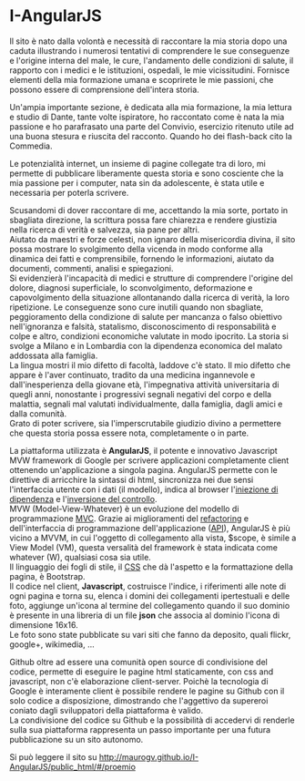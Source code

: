 I-AngularJS
================

Il sito è nato dalla volontà e necessità di raccontare la mia storia dopo una caduta illustrando i numerosi tentativi di comprendere le sue conseguenze e l'origine interna del male, le cure, l'andamento delle condizioni di salute, il rapporto con i medici e le istituzioni, ospedali, le mie vicissitudini. Fornisce elementi della mia formazione umana e scoprirete le mie passioni, che possono essere di comprensione dell'intera storia.

Un'ampia importante sezione, è dedicata alla mia formazione, la mia lettura e studio di Dante, tante volte ispiratore, ho raccontato come è nata la mia passione e ho parafrasato una parte del Convivio, esercizio ritenuto utile ad una buona stesura e riuscita del racconto. Quando ho dei flash-back cito la Commedia.

Le potenzialità internet, un insieme di pagine collegate tra di loro, mi permette di pubblicare liberamente questa storia e sono cosciente che la mia passione per i computer, nata sin da adolescente, è stata utile e necessaria per poterla scrivere. 

Scusandomi di dover raccontare di me, accettando la mia sorte, portato in sbagliata direzione, la scrittura possa fare chiarezza e rendere giustizia nella ricerca di verità e salvezza, sia pane per altri.  
Aiutato da maestri e forze celesti, non ignaro della misericordia divina, il sito possa mostrare lo svolgimento della vicenda in modo conforme alla dinamica dei fatti e comprensibile, fornendo le informazioni, aiutato da documenti, commenti, analisi e spiegazioni.  
Si evidenzierà l'incapacità di medici e strutture di comprendere l'origine del dolore, diagnosi superficiale, lo sconvolgimento, deformazione e capovolgimento della situazione allontanando dalla ricerca di verità, la loro ripetizione. Le conseguenze sono cure inutili quando non sbagliate, peggioramento della condizione di salute per mancanza o falso obiettivo nell'ignoranza e falsità, statalismo, disconoscimento di responsabilità e colpe e altro, condizioni economiche valutate in modo ipocrito. La storia si svolge a Milano e in Lombardia con la dipendenza economica del malato addossata alla famiglia.  
La lingua mostri il mio difetto di facoltà, laddove c'è stato. Il mio difetto che appare è l'aver continuato, tradito da una medicina ingannevole e dall'inesperienza della giovane età, l'impegnativa attività universitaria di quegli anni, nonostante i progressivi segnali negativi del corpo e della malattia, segnali mal valutati individualmente, dalla famiglia, dagli amici e dalla comunità.  
Grato di poter scrivere, sia l'imperscrutabile giudizio divino a permettere che questa storia possa essere nota, completamente o in parte.
  
La piattaforma utilizzata è **AngularJS**, il potente e innovativo Javascript MVW framework di Google per scrivere applicazioni completamente client ottenendo un'applicazione a singola pagina. AngularJS permette con le direttive di arricchire la sintassi di html, sincronizza nei due sensi l'interfaccia utente con i dati (il modello), indica al browser l'[iniezione di dipendenza](http://it.wikipedia.org/wiki/Dependency_injection) e l'[inversione del controllo](http://it.wikipedia.org/wiki/Inversion_of_Control).  
MVW (Model-View-Whatever) è un evoluzione del modello di programmazione [MVC](http://it.wikipedia.org/wiki/Model%E2%80%93view%E2%80%93controller). Grazie ai miglioramenti del [refactoring](http://it.wikipedia.org/wiki/Refactoring) e dell'interfaccia di programmazione dell'applicazione ([API](http://it.wikipedia.org/wiki/Application_programming_interface)), AngularJS è più vicino a MVVM, in cui l'oggetto di collegamento alla vista, $scope, è simile a View Model (VM), questa versalità del framework è stata indicata come whatever (W), qualsiasi cosa sia utile.  
Il linguaggio dei fogli di stile, il [CSS](http://it.wikipedia.org/wiki/CSS) che dà l'aspetto e la formattazione della pagina, è Bootstrap.  
Il codice nel client, **Javascript**, costruisce l'indice, i riferimenti alle note di ogni pagina e torna su, elenca i domini dei collegamenti ipertestuali e delle foto, aggiunge un'icona al termine del collegamento quando il suo dominio è presente in una libreria di un file **json** che associa al dominio l'icona di dimensione 16x16.   
Le foto sono state pubblicate su vari siti che fanno da deposito, quali flickr, google+, wikimedia, ...

Github oltre ad essere una comunità open source di condivisione del codice, permette di eseguire le pagine html staticamente, con css and javascript, non c'è elaborazione client-server. Poichè la tecnologia di Google è interamente client è possibile rendere le pagine su Github con il solo codice a disposizione, dimostrando che l'aggettivo da supereroi coniato dagli sviluppatori della piattaforma è valido.  
La condivisione del codice su Github e la possibilità di accedervi di renderle sulla sua piattaforma rappresenta un passo importante per una futura pubblicazione su un sito autonomo.

Si può leggere il sito su http://maurogv.github.io/I-AngularJS/public_html/#/proemio
